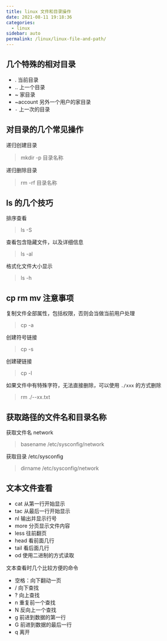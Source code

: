 ```yaml
---
title: linux 文件和目录操作
date: 2021-08-11 19:18:36
categories: 
  - linux
sidebar: auto
permalink: /linux/linux-file-and-path/
---
```


## 几个特殊的相对目录

- . 当前目录
- .. 上一个目录
- ~ 家目录
- ~account 另外一个用户的家目录
- `-` 上一次的目录 
  
## 对目录的几个常见操作

递归创建目录

> mkdir -p 目录名称

递归删除目录

> rm -rf 目录名称

## ls 的几个技巧

排序查看
> ls -S 

查看包含隐藏文件，以及详细信息
> ls -al 

格式化文件大小显示
> ls -h

## cp rm mv 注意事项

复制文件全部属性，包括权限，否则会当做当前用户处理

> cp -a 
  
创建符号链接

> cp -s

创建硬链接
> cp -l 


如果文件中有特殊字符，无法直接删除，可以使用 `./xxx` 的方式删除

> rm ./--xx.txt

## 获取路径的文件名和目录名称

获取文件名 network 
> basename /etc/sysconfig/network

获取目录 /etc/sysconfig
> dirname /etc/sysconfig/network

## 文本文件查看

- cat 从第一行开始显示
- tac 从最后一行开始显示
- nl 输出并显示行号
- more 分页显示文件内容
- less 往前翻页
- head 看前面几行
- tail 看后面几行
- od 使用二进制的方式读取

文本查看时几个比较方便的命令

- 空格：向下翻动一页
- / 向下查找
- ? 向上查找
- n 重复前一个查找
- N 反向上一个查找
- g 前进到数据的第一行
- G 前进到数据的最后一行
- q 离开

